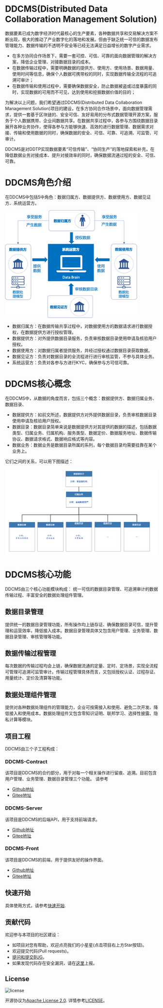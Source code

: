 # DDCMS(Distributed Data Collaboration  Management Solution)

数据要素已成为数字经济时代最核心的生产要素，各种数据共享和交易解决方案不断出现，极大的推动了产业数字化的落地和发展。但由于缺乏统一可信的数据发布管理能力、数据传输的不透明不安全等已经无法满足日益增长的数字产业需求。

- 在多方协同合作场景下，需要一套可控、可信、可靠的面向数据管理的解决方案，降低企业管理、对接数据目录的成本。
- 在数据传输过程中，需要明确数据的提供方、使用方、使用场景、数据用量、使用时间等信息，确保个人数据可携带权的同时，实现数据传输全流程的可追溯可审计；
- 在数据传输和使用过程中，需要确保数据安全，防止数据被盗或过度暴露的同时，实现数据的可用而不可见，达到使用和挖掘数据价值的目的；

为解决以上问题，我们希望通过DDCMS(Distributed Data Collaboration  Management Solution)项目的建设，在多方协同合作场景中，面向数据管理需求，提供一套基于区块链的、安全可信、友好易用的分布式数据管理开源方案，服务于个人数据携带、企业间数据共享。在数据共享过程中，各参与方围绕数据目录展开各种业务协作，使得各参与方能够快速、高效的进行数据管理、数据需求对接、传输和使用数据的同时，确保数据的安全、可信、可靠、可追溯、可监管、可审计。

DDCMS是对DDTP实现数据要素“可信传输”、“协同生产”的落地探索和补充，在降低数据业务对接成本、提升对接效率的同时，确保数据流通过程的安全、可信、可靠。


# DDCMS角色介绍

在DDCMS中包括5中角色：数据归属方、数据提供方、数据使用方、数据见证方、系统运营方。

![DDCMS 角色](/images/roles.png)

- 数据归属方：在数据传输共享过程中，对数据使用方的数据请求进行数据授权，在数据提供方进行授权管理。
- 数据提供方：对外提供数据目录服务，负责审核数据目录使用申请及核验用户授权。
- 数据使用方：对数据归属者提供服务，并经过授权通过数据目录获取数据。
- 数据见证方：负责对数据目录的全流程进行进行审核监管，不参与具体业务。
- 系统运营方：负责对各参与方进行KYC，确保参与方可信可靠。


# DDCMS核心概念

在DDCMS中，从数据的角度而言，包括三个概念：数据提供方、数据归属业务、数据目录、
- 数据提供方：如前文所述，数据提供方对外提供数据目录，负责审核数据目录使用申请及核验用户授权。
- 数据目录：数据目录简单来说是数据提供方对其提供的数据的描述，包括数据类型、归属业务、归属机构、服务类型、数据定价、数据服务地址、数据传输协议、数据请求格式、数据响应格式等内容。
- 数据业务：数据业务是数据目录所属的系列，每个数据目录均需要挂靠在某个业务上。

它们之间的关系，可以用下图描述：

![](/images/org.png)

# DDCMS核心功能

DDCMS由三个核心功能模块构成： 统一可信的数据目录管理、可追溯审计的数据传输过程、丰富安全的数据处理组件管理。

## 数据目录管理
提供统一的数据目录管理功能，所有操作均上链存证、确保数据目录可信，提升管理和运营效率，降低接入成本。数据目录管理具体又包含用户管理、业务管理、数据目录管理、审核管理等功能。

## 数据传输过程管理
每次数据的传输过程均会上链，确保数据流通的定量、定时、定场景，实现全流程可管理可追溯可监管审计。传输过程管理具体而言，又包括授权认证、过程存证、用量统计、定价及清算等功能。

## 数据处理组件管理
提供对各种数据处理组件的管理能力，企业可按需接入和使用、避免二次开发、降低接入和使用成本。数据处理组件又包含零知识证明、联邦学习、选择性披露、隐私计算等模块。

## 项目工程
DDCMS由三个子工程构成：

### DDCMS-Contract

该项目是DDCMS的合约部分，用于对每一个相关操作进行留痕、追溯。目前包含用户管理、业务管理、数据目录管理三个功能。
请参考 
- [Github地址](https://github.com/WeBankBlockchain/Data-Brain-Contract)
- [Gitee地址](https://gitee.com/WeBankBlockchain/Data-Brain-Contract)

### DDCMS-Server

该项目是DDCMS的后端API，用于支持前端请求。
- [Github地址](https://github.com/WeBankBlockchain/Data-Brain-Server)
- [Gitee地址](https://gitee.com/WeBankBlockchain/Data-Brain-Server)

### DDCMS-Front


该项目是DDCMS的前端，用于提供友好的操作界面。
- [Github地址](https://github.com/WeBankBlockchain/Data-Brain-Front)
- [Gitee地址](https://gitee.com/WeBankBlockchain/Data-Brain-Front)


## 快速开始

具体使用方式，请参考[快速开始](http://data-brain.readthedocs.io).

## 贡献代码
欢迎参与本项目的社区建设：
- 如项目对您有帮助，欢迎点亮我们的小星星(点击项目右上方Star按钮)。
- 欢迎提交代码(Pull requests)。
- [提问和提交BUG](https://github.com/WeBankBlockchain/Data-Brain/issues)。
- 如果发现代码存在安全漏洞，请在[这里](https://security.webank.com)上报。


## License
![license](http://img.shields.io/badge/license-Apache%20v2-blue.svg)

开源协议为[Apache License 2.0](http://www.apache.org/licenses/). 详情参考[LICENSE](../LICENSE)。

